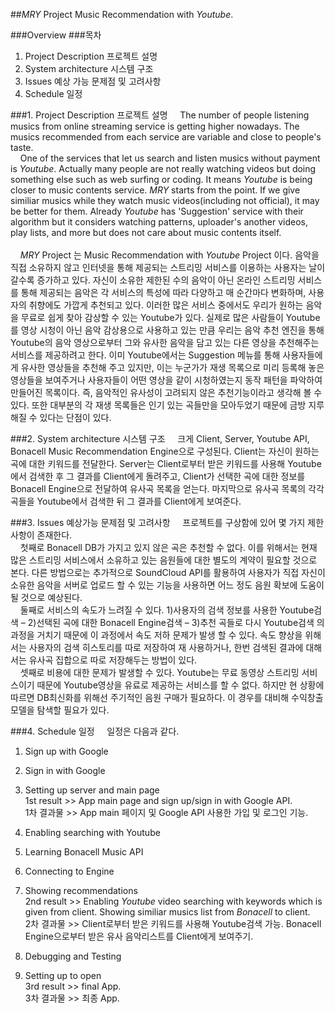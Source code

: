 ##<i>MRY</i> Project
Music Recommendation with <i>Youtube</i>.

###Overview
###목차 

1. Project Description 프로젝트 설명
2. System architecture 시스템 구조
3. Issues 예상 가능 문제점 및 고려사항
4. Schedule 일정


###1. Project Description 프로젝트 설명
&nbsp;&nbsp;&nbsp;&nbsp;The number of people listening musics from online streaming service is getting higher nowadays.
The musics recommended from each service are variable and close to people's taste. <br>
&nbsp;&nbsp;&nbsp;&nbsp;One of the services that let us search and listen musics without payment is <i>Youtube</i>.
Actually many people are not really watching videos but doing something else such as web surfing or coding.
It means <i>Youtube</i> is being closer to music contents service.
<i>MRY</i> starts from the point. If we give similiar musics while they watch music videos(including not official),
it may be better for them. 
Already <i>Youtube</i> has 'Suggestion' service with their algorithm but it considers watching patterns, 
uploader's another videos, play lists, and more but does not care about music contents itself.<br><br>
&nbsp;&nbsp;&nbsp;&nbsp;<i>MRY</i> Project 는 Music Recommendation with <i>Youtube</i> Project 이다.
음악을 직접 소유하지 않고 인터넷을 통해 제공되는 스트리밍 서비스를 이용하는 사용자는 날이 갈수록 증가하고 있다. 
자신이 소유한 제한된 수의 음악이 아닌 온라인 스트리밍 서비스를 통해 제공되는 음악은 각 서비스의 특성에 따라 다양하고 매 순간마다 변화하며, 사용자의 취향에도 가깝게 추천되고 있다. 
이러한 많은 서비스 중에서도 우리가 원하는 음악을 무료로 쉽게 찾아 감상할 수 있는 Youtube가 있다. 실제로 많은 사람들이 Youtube를 영상 시청이 아닌 음악 감상용으로 사용하고 있는 만큼 우리는 음악 추천 엔진을 통해 Youtube의 음악 영상으로부터 그와 유사한 음악을 담고 있는 다른 영상을 추천해주는 서비스를 제공하려고 한다.
이미 Youtube에서는 Suggestion 메뉴를 통해 사용자들에게 유사한 영상들을 추천해 주고 있지만, 이는 누군가가 재생 목록으로 미리 등록해 놓은 영상들을 보여주거나 사용자들이 어떤 영상을 같이 시청하였는지 동작 패턴을 파악하여 만들어진 목록이다. 즉, 음악적인 유사성이 고려되지 않은 추천기능이라고 생각해 볼 수 있다. 또한 대부분의 각 재생 목록들은 인기 있는 곡들만을 모아두었기 때문에 금방 지루해질 수 있다는 단점이 있다.

###2. System architecture 시스템 구조
&nbsp;&nbsp;&nbsp;&nbsp;크게 Client, Server, Youtube API, Bonacell Music Recommendation Engine으로 구성된다.
Client는 자신이 원하는 곡에 대한 키워드를 전달한다.
Server는 Client로부터 받은 키워드를 사용해 Youtube에서 검색한 후 그 결과를 Client에게 돌려주고, Client가 선택한 곡에 대한 정보를 Bonacell Engine으로 전달하여 유사곡 목록을 얻는다. 마지막으로 유사곡 목록의 각각 곡들을 Youtube에서 검색한 뒤 그 결과를 Client에게 보여준다.

###3. Issues 예상가능 문제점 및 고려사항
&nbsp;&nbsp;&nbsp;&nbsp;프로젝트를 구상함에 있어 몇 가지 제한사항이 존재한다. <br>
&nbsp;&nbsp;&nbsp;&nbsp;첫째로 Bonacell DB가 가지고 있지 않은 곡은 추천할 수 없다. 이를 위해서는 현재 많은 스트리밍 서비스에서 소유하고 있는 음원들에 대한 별도의 계약이 필요할 것으로 본다. 다른 방법으로는 추가적으로 SoundCloud API를 활용하여 사용자가 직접 자신이 소유한 음악을 서버로 업로드 할 수 있는 기능을 사용하면 어느 정도 음원 확보에 도움이 될 것으로 예상된다.<br>
&nbsp;&nbsp;&nbsp;&nbsp;둘째로 서비스의 속도가 느려질 수 있다. 1)사용자의 검색 정보를 사용한 Youtube검색 – 2)선택된 곡에 대한 Bonacell Engine검색 – 3)추천 곡들로 다시 Youtube검색 의 과정을 거치기 때문에 이 과정에서 속도 저하 문제가 발생 할 수 있다. 속도 향상을 위해서는 사용자의 검색 히스토리를 따로 저장하여 재 사용하거나, 한번 검색된 결과에 대해서는 유사곡 집합으로 따로 저장해두는 방법이 있다.<br>
&nbsp;&nbsp;&nbsp;&nbsp;셋째로 비용에 대한 문제가 발생할 수 있다. Youtube는 무료 동영상 스트리밍 서비스이기 때문에 Youtube영상을 유료로 제공하는 서비스를 할 수 없다. 하지만 현 상황에 따르면 DB최신화를 위해선 주기적인 음원 구매가 필요하다. 이 경우를 대비해 수익창출모델을 탐색할 필요가 있다.

###4. Schedule 일정
&nbsp;&nbsp;&nbsp;&nbsp;일정은 다음과 같다.

1. Sign up with Google<br>
2. Sign in with Google<br>
3. Setting up server and main page<br>
1st result >> App main page and sign up/sign in with Google API.<br>
1차 결과물 >> App main 페이지 및 Google API 사용한 가입 및 로그인 기능. <br>

4. Enabling searching with Youtube<br>
5. Learning Bonacell Music API<br>
6. Connecting to Engine<br>
7. Showing recommendations<br>
2nd result >> Enabling <i>Youtube</i> video searching with keywords which is given from client. Showing similiar musics list from <i>Bonacell</i> to client.<br>
2차 결과물 >> Client로부터 받은 키워드를 사용해 Youtube검색 가능. Bonacell Engine으로부터 받은 유사 음악리스트를 Client에게 보여주기.<br>

8. Debugging and Testing<br>
9. Setting up to open<br>
3rd result >> final App.<br>
3차 결과물 >> 최종 App.<br>

